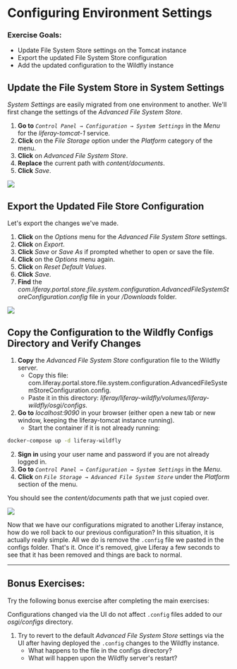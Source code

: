 # Configuring Environment Settings

<div class="ahead">
	<h3>Exercise Goals:</h3>
		<ul>
			<li>Update File System Store settings on the Tomcat instance</li>
			<li>Export the updated File System Store configuration</li>
			<li>Add the updated configuration to the Wildfly instance</li>
		</ul>
</div>

## Update the File System Store in System Settings

*System Settings* are easily migrated from one environment to another. We'll first change the settings of the *Advanced File System Store*.

1. **Go to** _`Control Panel → Configuration → System Settings`_ in the *Menu* for the _liferay-tomcat-1_ service.
2. **Click** on  the _File Storage_ option under the _Platform_ category of the menu.
3. **Click** on _Advanced File System Store_.
4. **Replace** the current path with *content/documents*.
5. **Click** *Save*.

<img src="../images/chapter-2/file-system-store.png" style="max-width: 100%">

## Export the Updated File Store Configuration

Let's export the changes we've made.

1. **Click** on the *Options* menu for the _Advanced File System Store_ settings.
2. **Click** on *Export*.
3. **Click** *Save* or *Save As* if prompted whether to open or save the file.
1. **Click** on the *Options* menu again.
2. **Click** on *Reset Default Values*.
2. **Click** _Save_.
5. **Find** the *com.liferay.portal.store.file.system.configuration.AdvancedFileSystemStoreConfiguration.config* file in your */Downloads* folder.

<img src="../images/chapter-2/export-all.png" style="max-width: 100%">

## Copy the Configuration to the Wildfly Configs Directory and Verify Changes

1. **Copy** the *Advanced File System Store* configuration file to the Wildfly server.
	- Copy this file: com.liferay.portal.store.file.system.configuration.AdvancedFileSystemStoreConfiguration.config.
	- Paste it in this directory:
	_liferay/liferay-wildfly/volumes/liferay-wildfly/osgi/configs_.
1. **Go to** _localhost:9090_ in your browser (either open a new tab or new window, keeping the liferay-tomcat instance running).
	- Start the container if it is not already running:
```bash
docker-compose up -d liferay-wildfly
```
2. **Sign in** using your user name and password if you are not already logged in.
3. **Go to** _`Control Panel → Configuration → System Settings`_ in the *Menu*.
4. **Click** on _`File Storage → Advanced File System Store`_ under the _Platform_ section of the menu.

You should see the _content/documents_ path that we just copied over. 

<img src="../images/chapter-2/advanced-files.png" style="max-width: 70%">

Now that we have our configurations migrated to another Liferay instance, how do we roll back to our previous configuration? In this situation, it is actually really simple. All we do is remove the `.config` file we pasted in the configs folder. That's it. Once it's removed, give Liferay a few seconds to see that it has been removed and things are back to normal.

---

## Bonus Exercises: 

Try the following bonus exercise after completing the main exercises:

Configurations changed via the UI do not affect `.config` files added to our _osgi/configs_ directory.

1. Try to revert to the default _Advanced File System Store_ settings via the UI after having deployed the `.config` changes to the Wildfly instance.
	- What happens to the file in the configs directory?
	- What will happen upon the Wildfly server's restart?
	
